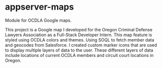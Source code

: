 # appserver-maps
Module for OCDLA Google maps.

This project is a Google map I developed for the Oregon Criminal Defense Lawyers Association as a Full-Stack Developer Intern. This map feature is styled using OCDLA colors and themes. Using SOQL to fetch member data and geocodes from Salesforce. I created custom marker icons that are used to display multiple layers of data to the user. These different layers of data include locations of current OCDLA members and circuit court locations in Oregon. 
